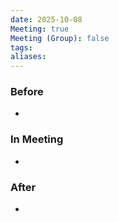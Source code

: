 ```yaml
---
date: 2025-10-08
Meeting: true
Meeting (Group): false
tags: 
aliases:
---
```


### Before
- 

### In Meeting
- 

### After
- 